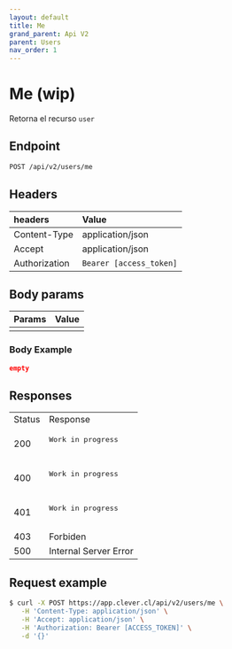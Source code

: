 ```yaml
---
layout: default
title: Me
grand_parent: Api V2
parent: Users
nav_order: 1
---
```

# Me (wip)

Retorna el recurso `user`
## Endpoint

```bash
POST /api/v2/users/me
```

## Headers

| headers       | Value             |
|:--------------|:------------------|
| Content-Type  | application/json  |
| Accept        | application/json  |
| Authorization | `Bearer [access_token]`  |

## Body params

| Params        | Value             |
|:--------------|:------------------|
|               |                   |

### Body Example

```json
empty
```

## Responses

<table>
   <tr>
      <td> Status </td>
      <td> Response </td>
   </tr>
   <tr>
      <td> 200 </td>
      <td>
         <pre>
Work in progress
        </pre>
      </td>
   </tr>
   <tr>
      <td> 400 </td>
      <td>
         <pre>
Work in progress
        </pre>
      </td>
   </tr>   
   <tr>
      <td> 401 </td>
      <td>
         <pre>
Work in progress
        </pre>
      </td>
   </tr>
   <tr>
      <td> 403 </td>
      <td>Forbiden</td>
   </tr>
   <tr>
      <td> 500 </td>
      <td>
         Internal Server Error
      </td>
   </tr>
</table>

## Request example

```bash
$ curl -X POST https://app.clever.cl/api/v2/users/me \
   -H 'Content-Type: application/json' \
   -H 'Accept: application/json' \
   -H 'Authorization: Bearer [ACCESS_TOKEN]' \
   -d '{}' 
```
